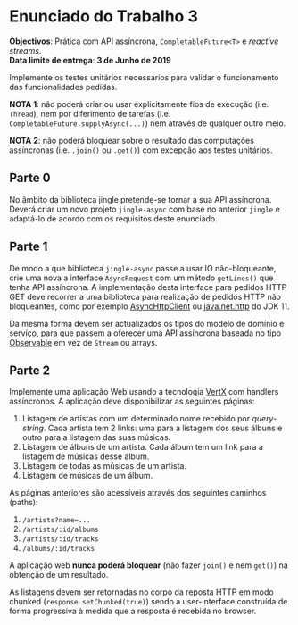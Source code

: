 # Enunciado do Trabalho 3

**Objectivos**: Prática com API assíncrona, `CompletableFuture<T>` e _reactive streams_.
<br>
**Data limite de entrega**: **3 de Junho de 2019**

Implemente os testes unitários necessários para validar o
funcionamento das funcionalidades pedidas.

**NOTA 1**: não poderá criar ou usar explicitamente fios de execução (i.e.
`Thread`), nem por diferimento de tarefas (i.e.
`CompletableFuture.supplyAsync(...)`) nem através de qualquer outro meio.

**NOTA 2**: não poderá bloquear sobre o resultado das computações assíncronas
(i.e. `.join()` ou `.get()`) com excepção aos testes unitários.

## Parte 0

No âmbito da biblioteca jingle pretende-se tornar a sua API assíncrona. Deverá
criar um novo projeto `jingle-async` com base no anterior `jingle` e adaptá-lo de
acordo com os requisitos deste enunciado.

## Parte 1

De modo a que biblioteca `jingle-async` passe a usar IO não-bloqueante, crie uma
nova a interface `AsyncRequest` com um método `getLines()` que tenha API
assíncrona. 
A implementação desta interface para pedidos HTTP GET deve recorrer a uma
biblioteca para realização de pedidos HTTP não bloqueantes, como por exemplo
[AsyncHttpClient](https://github.com/AsyncHttpClient/async-http-client) ou
[java.net.http](https://docs.oracle.com/en/java/javase/11/docs/api/java.net.http/java/net/http/HttpClient.html)
do JDK 11.

Da mesma forma devem ser actualizados os tipos do modelo de domínio e serviço,
para que passem a oferecer uma API assíncrona baseada no tipo
[Observable](http://reactivex.io/RxJava/2.x/javadoc/io/reactivex/Observable.html)
em vez de `Stream` ou arrays.

## Parte 2

Implemente uma aplicação Web usando a tecnologia
[VertX](https://vertx.io/docs/vertx-web/java/) com handlers assíncronos.
A aplicação deve disponibilizar as seguintes páginas:

1.  Listagem de artistas com um determinado nome recebido por _query-string_.
    Cada artista tem 2 links: uma para a listagem dos seus álbuns e outro para a
    listagem das suas músicas.
2.  Listagem de álbuns de um artista. Cada álbum tem um link para a listagem de
    músicas desse álbum.
3.  Listagem de todas as músicas de um artista.
4.  Listagem de músicas de um álbum.

As páginas anteriores são acessíveis através dos seguintes caminhos (paths): 

1.	`/artists?name=...`
2.	`/artists/:id/albums`
3.	`/artists/:id/tracks`
4.	`/albums/:id/tracks`

A aplicação web **nunca poderá bloquear** (não fazer `join()` e nem `get()`) na
obtenção de um resultado. 

As listagens devem ser retornadas no corpo da reposta HTTP em modo chunked
(`response.setChunked(true)`) sendo a user-interface construída de forma
progressiva à medida que a resposta é recebida no browser.
